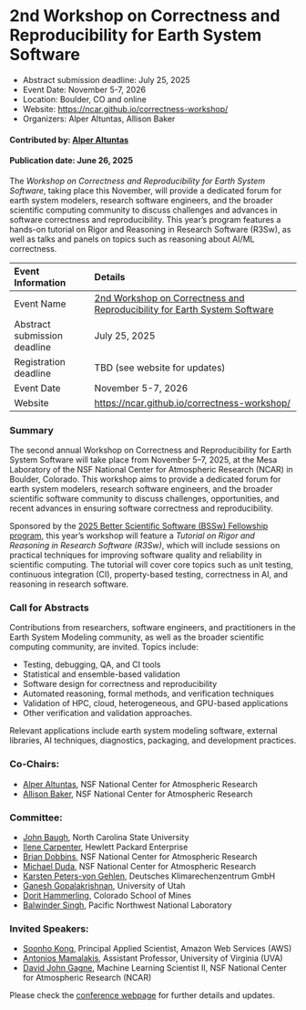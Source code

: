 # 2nd Workshop on Correctness and Reproducibility for Earth System Software

- Abstract submission deadline: July 25, 2025
- Event Date: November 5-7, 2026
- Location: Boulder, CO and online
- Website: https://ncar.github.io/correctness-workshop/
- Organizers: Alper Altuntas, Allison Baker

#### Contributed by: [Alper Altuntas](https://github.com/alperaltuntas)

#### Publication date: June 26, 2025

<!-- deck text start -->
The *Workshop on Correctness and Reproducibility for Earth System Software*, taking place this November, will provide a dedicated forum for earth system modelers, research software engineers, and the broader scientific computing community to discuss challenges and advances in software correctness and reproducibility. This year’s program features a hands-on tutorial on Rigor and Reasoning in 
Research Software (R3Sw), as well as talks and panels on topics such as reasoning about AI/ML correctness.
<!-- deck text ends -->

Event Information | Details
:--- | :---
Event Name | [2nd Workshop on Correctness and Reproducibility for Earth System Software](https://ncar.github.io/correctness-workshop/)
Abstract submission deadline | July 25, 2025
Registration deadline | TBD (see website for updates)
Event Date | November 5-7, 2026
Website | https://ncar.github.io/correctness-workshop/


### Summary
The second annual Workshop on Correctness and Reproducibility for Earth System Software will take place from November 5–7, 2025, at the Mesa Laboratory of the NSF National Center for Atmospheric Research (NCAR) in Boulder, Colorado.
This workshop aims to provide  a dedicated forum for earth system modelers, research software engineers, and the broader scientific software community to discuss challenges, opportunities, and recent advances in ensuring software correctness and reproducibility.

Sponsored by the [2025 Better Scientific Software (BSSw) Fellowship program](https://bssw.io/pages/bssw-fellowship-program), this year’s workshop will feature a *Tutorial on Rigor and Reasoning in Research Software (R3Sw)*, which will include sessions on practical 
techniques for improving software quality and reliability in scientific computing. 
The tutorial will cover core topics such as unit testing, continuous integration (CI), property-based testing, correctness in AI, and reasoning in research software.

### Call for Abstracts

Contributions from researchers, software engineers, and practitioners in the Earth System Modeling community, as well as the broader scientific computing community, are invited. Topics include:

 - Testing, debugging, QA, and CI tools
 - Statistical and ensemble-based validation
 - Software design for correctness and reproducibility
 - Automated reasoning, formal methods, and verification techniques
 - Validation of HPC, cloud, heterogeneous, and GPU-based applications
 - Other verification and validation approaches.

Relevant applications include earth system modeling software, external libraries, AI techniques, diagnostics, packaging, and development practices.

### Co-Chairs:

 - [Alper Altuntas](https://www.cgd.ucar.edu/people/alper-altuntas), NSF National Center for Atmospheric Research
 - [Allison Baker](https://www.cisl.ucar.edu/directory/allison-baker), NSF National Center for Atmospheric Research

### Committee:

 - [John Baugh](https://ccee.ncsu.edu/people/jwb/), North Carolina State University
 - [Ilene Carpenter](https://www.linkedin.com/in/ilene-carpenter-9a15511/), Hewlett Packard Enterprise
 - [Brian Dobbins](https://www.cgd.ucar.edu/people/brian-dobbins), NSF National Center for Atmospheric Research
 - [Michael Duda](https://www.mmm.ucar.edu/about/people/michael-duda), NSF National Center for Atmospheric Research
 - [Karsten Peters-von Gehlen](https://www.dkrz.de/en/about-en/staff/dr-karsten-peters), Deutsches Klimarechenzentrum GmbH
 - [Ganesh Gopalakrishnan](https://users.cs.utah.edu/~ganesh/), University of Utah
 - [Dorit Hammerling](https://ams.mines.edu/project/hammerling-dorit), Colorado School of Mines
 - [Balwinder Singh](https://www.pnnl.gov/people/balwinder-singh), Pacific Northwest National Laboratory

### Invited Speakers:
 - [Soonho Kong](https://soonhokong.github.io/), Principal Applied Scientist, Amazon Web Services (AWS)
 - [Antonios Mamalakis](https://datascience.virginia.edu/people/antonios-mamalakis), Assistant Professor, University of Virginia (UVA)
 - [David John Gagne](https://www.cisl.ucar.edu/directory/david-john-gagne), Machine Learning Scientist II, NSF National Center for Atmospheric Research (NCAR)

Please check the [conference webpage](https://ncar.github.io/correctness-workshop/) for further details and updates.


<!---
Publish: yes
Topics: conferences and workshops, Research Software Engineers
--->
